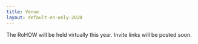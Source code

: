 ```yaml
---
title: Venue
layout: default-en-only-2020
---
```


The RoHOW will be held virtually this year. Invite links will be posted soon.
